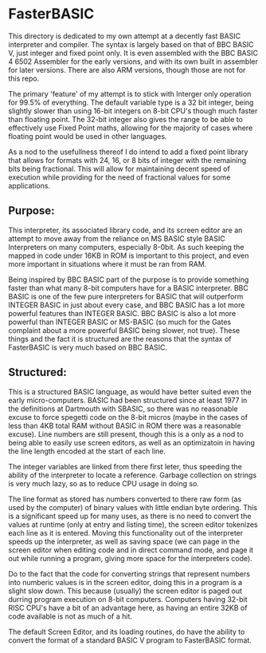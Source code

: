 # FasterBASIC


This directory is dedicated to my own attempt at a decently fast BASIC interpreter and compiler.  The syntax is largely based on that of BBC BASIC V, just integer and fixed point only.  It is even assembled with the BBC BASIC 4 6502 Assembler for the early versions, and with its own built in assembler for later versions.  There are also ARM versions, though those are not for this repo.

The primary 'feature' of my attempt is to stick with Interger only operation for 99.5% of everything.  The default variable type is a 32 bit integer, being slightly slower than using 16-bit integers on 8-bit CPU's though much faster than floating point.  The 32-bit integer also gives the range to be able to effectively use Fixed Point maths, allowing for the majority of cases where floating point would be used in other languages.

As a nod to the usefullness thereof I do intend to add a fixed point library that allows for formats with 24, 16, or 8 bits of integer with the remaining bits being fractional.  This will allow for maintaining decent speed of execution while providing for the need of fractional values for some applications.

## Purpose:

This interpreter, its associated library code, and its screen editor are an attempt to move away from the reliance on MS BASIC style BASIC Interpreters on many computers, especially 8-0bit.  As such keeping the mapped in code under 16KB in ROM is important to this project, and even more important in situations where it must be ran from RAM.

Being inspired by BBC BASIC part of the purpose is to provide something faster than what many 8-bit computers have for a BASIC interpreter.  BBC BASIC is one of the few pure interpreters for BASIC that will outperform INTEGER BASIC in just about every case, and BBC BASIC has a lot more powerful features than INTEGER BASIC.  BBC BASIC is also a lot more powerful than INTEGER BASIC or MS-BASIC (so much for the Gates complaint about a more powerful BASIC being slower, not true).  These things and the fact it is structured are the reasons that the syntax of FasterBASIC is very much based on BBC BASIC.

## Structured:

This is a structured BASIC language, as would have better suited even the early micro-computers.  BASIC had been structured since at least 1977 in the definitions at Dartmouth with SBASIC, so there was no reasonable excuse to force spegetti code on the 8-bit micros (maybe in the cases of less than 4KB total RAM without BASIC in ROM there was a reasonable excuse).  Line numbers are still present, though this is a only as a nod to being able to easily use screen editors, as well as an optimizatoin in having the line length encoded at the start of each line.

The integer variables are linked from there first leter, thus speeding the ability of the interpreter to locate a reference.  Garbage collection on strings is very much lazy, so as to reduce CPU usage in doing so.

The line format as stored has numbers converted to there raw form (as used by the computer) of binary values with little endian byte ordering.  This is a significant speed up for many uses, as there is no need to convert the values at runtime (only at entry and listing time), the screen editor tokenizes each line as it is entered.  Moving this functionality out of the interpreter speeds up the interpreter, as well as saving space (we can page in the screen editor when editing code and in direct command mode, and page it out while running a program, giving more space for the interpreters code).

Do to the fact that the code for converting strings that represent numbers into numberic values is in the screen editor, doing this in a program is a slight slow down.  This because (usually) the screen editor is paged out durring program execution on 8-bit computers.  Computers having 32-bit RISC CPU's have a bit of an advantage here, as having an entire 32KB of code available is not as much of a hit.

The default Screen Editor, and its loading routines, do have the ability to convert the format of a standard BASIC V program to FasterBASIC format.
